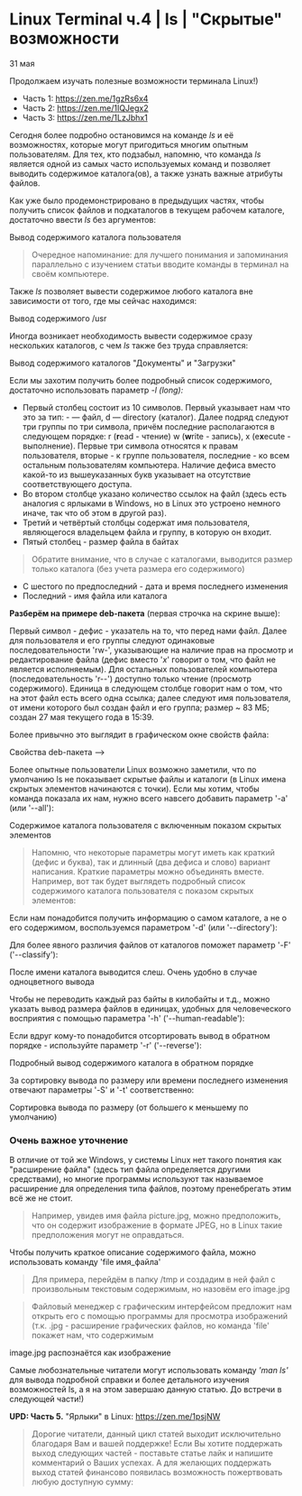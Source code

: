 # Linux Terminal ч.4 | ls | "Cкрытые" возможности

31 мая

Продолжаем изучать полезные возможности терминала Linux!)

- Часть 1: https://zen.me/1gzRs6x4
- Часть 2: https://zen.me/1IQJegx2
- Часть 3: https://zen.me/1LzJbhx1

Сегодня более подробно остановимся на команде *ls* и её возможностях, которые могут пригодиться многим опытным пользователям. Для тех, кто подзабыл, напомню, что команда *ls* является одной из самых часто используемых команд и позволяет выводить  содержимое каталога(ов), а также узнать важные атрибуты файлов.

Как уже было продемонстрировано в предыдущих частях, чтобы получить список  файлов и подкаталогов в текущем рабочем каталоге, достаточно ввести *ls* без аргументов:  

Вывод содержимого каталога пользователя 

> Очередное напоминание: для лучшего понимания и запоминания параллельно с  изучением статьи вводите команды в терминал на своём компьютере. 



Также *ls* позволяет вывести содержимое любого каталога вне зависимости от того, где мы сейчас находимся:

Вывод содержимого /usr 

Иногда возникает необходимость вывести содержимое сразу нескольких каталогов, с чем *ls* также без труда справляется: 

Вывод содержимого каталогов "Документы" и "Загрузки" 

Если мы захотим получить более подробный список содержимого, достаточно использовать параметр *-l (long):*

- Первый столбец состоит из 10 символов. Первый указывает нам что это за тип: - — файл, d — directory (каталог).  Далее подряд следуют три группы по три  символа, причём последние располагаются в следующем порядке: 
  r (**r**ead - чтение) w (**w**rite - запись), x (e**x**ecute - выполнение). Первые три символа относятся к правам пользователя,  вторые - к группе пользователя, последние - ко всем остальным  пользователям компьютера. Наличие дефиса вместо какой-то из  вышеуказанных букв указывает на отсутствие соответствующего доступа. 
- Во втором столбце указано количество ссылок на файл (здесь есть аналогия с ярлыками в Windows, но в Linux это устроено немного иначе, так что об  этом в другой раз). 
- Третий и четвёртый столбцы содержат имя пользователя, являющегося владельцем файла и группу, в которую он входит.
- Пятый столбец - размер файла в байтах

> Обратите внимание, что в случае с каталогами, выводится размер только каталога (без учета размера его содержимого)

- С шестого по предпоследний - дата и время последнего изменения
- Последний - имя файла или каталога

**Разберём на примере deb-пакета** (первая строчка на скрине выше):

Первый символ - дефис - указатель на то, что перед нами файл. Далее для  пользователя и его группы следуют одинаковые последовательности 'rw-',  указывающие на наличие прав на просмотр и редактирование файла (дефис  вместо '*x*' говорит о том, что файл не  является исполняемым). Для остальных пользователей компьютера  (последовательность 'r--') доступно только чтение (просмотр  содержимого). Единица в следующем столбце говорит нам о том, что на этот файл есть всего одна ссылка; далее следуют имя пользователя, от имени  которого был создан файл и его группа; размер ~ 83 МБ; создан 27 мая  текущего года в 15:39.

Более привычно это выглядит в графическом окне свойств файла:

Свойства deb-пакета  -->

Более опытные пользователи Linux возможно заметили, что по умолчанию ls не  показывает скрытые файлы и каталоги (в Linux имена скрытых элементов  начинаются с точки). Если мы хотим, чтобы команда показала их нам, нужно всего навсего добавить параметр  '-a' (или '--all'):

Содержимое каталога пользователя с включенным показом скрытых элементов

> Напомню, что некоторые параметры могут иметь как краткий (дефис и буква), так и  длинный (два дефиса и слово) вариант написания. Краткие параметры можно  объединять вместе. Например, вот так будет выглядеть  подробный список  содержимого каталога пользователя с показом скрытых элементов:

Если нам понадобится получить информацию о самом каталоге, а не о его  содержимом, воспользуемся параметром '-d' (или '--directory'):

Для более явного различия файлов от каталогов поможет параметр '-F' ('--classify'):

После имени каталога выводится слеш. Очень удобно в случае одноцветного вывода

Чтобы не переводить каждый раз байты в килобайты и т.д., можно указать вывод  размера файлов в единицах, удобных для человеческого восприятия с  помощью параметра '-h' ('--human-readable'):

Если вдруг кому-то понадобится отсортировать вывод в обратном порядке - используйте параметр '-r' ('--reverse'):

Подробный вывод содержимого каталога в обратном порядке

За сортировку вывода по размеру или времени последнего изменения отвечают параметры '-S' и '-t' соответственно:

Сортировка вывода по размеру (от большего к меньшему по умолчанию)

### Очень важное уточнение

В отличие от той же Windows, у системы Linux нет такого понятия как  "расширение файла" (здесь тип файла определяется другими средствами), но многие программы используют так называемое расширение для определения  типа файлов, поэтому пренебрегать этим всё же не стоит.

> Например, увидев имя файла picture.jpg, можно предположить, что он содержит  изображение в формате JPEG, но в Linux такие предположения могут не  оправдаться.

Чтобы получить краткое описание содержимого файла, можно использовать команду 'file имя_файла'

> Для примера, перейдём в папку /tmp и создадим в ней файл с произвольным текстовым содержимым, но назовём его image.jpg

> Файловый менеджер с графическим интерфейсом предложит нам открыть его с помощью  программы для просмотра изображений (т.к. .jpg - расширение графических  файлов, но команда 'file' покажет нам, что содержимым  

image.jpg распознаётся как изображение

Самые любознательные читатели могут использовать команду *'man ls'* для вывода подробной справки и более детального изучения возможностей  ls,  а я на этом завершаю данную статью. До встречи в следующей части!)

**UPD: Часть 5.** "Ярлыки" в Linux: https://zen.me/1psjNW

> Дорогие читатели, данный цикл статей выходит исключительно благодаря Вам и  вашей поддержке! Если Вы хотите поддержать выход следующих частей -  поставьте статье лайк и напишите комментарий о Ваших успехах. А для  желающих поддержать выход статей финансово появилась возможность  пожертвовать любую доступную сумму: